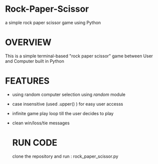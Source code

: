 # Rock-Paper-Scissor
a simple rock paper scissor game using Python

# OVERVIEW 
This is a simple terminal-based "rock paper scissor" game between User and Computer built in Python

# FEATURES 
- using random computer selection using *random* module
- case insensitive (used .upper() ) for easy user accesss
- infinite game play loop till the user decides to play
- clean win/loss/tie messages

  # RUN CODE
  clone the repository and run :
rock_paper_scissor.py
